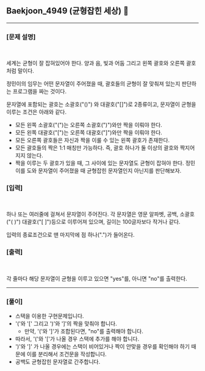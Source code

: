 ## Baekjoon_4949 (균형잡힌 세상) 🚀
___


### **[문제 설명]**
<br>

세계는 균형이 잘 잡혀있어야 한다. 양과 음, 빛과 어둠 그리고 왼쪽 괄호와 오른쪽 괄호처럼 말이다.

정민이의 임무는 어떤 문자열이 주어졌을 때, 괄호들의 균형이 잘 맞춰져 있는지 판단하는 프로그램을 짜는 것이다.

문자열에 포함되는 괄호는 소괄호("()") 와 대괄호("[]")로 2종류이고, 문자열이 균형을 이루는 조건은 아래와 같다.

- 모든 왼쪽 소괄호("(")는 오른쪽 소괄호(")")와만 짝을 이뤄야 한다.
- 모든 왼쪽 대괄호("[")는 오른쪽 대괄호("]")와만 짝을 이뤄야 한다.
- 모든 오른쪽 괄호들은 자신과 짝을 이룰 수 있는 왼쪽 괄호가 존재한다.
- 모든 괄호들의 짝은 1:1 매칭만 가능하다. 즉, 괄호 하나가 둘 이상의 괄호와 짝지어지지 않는다.
- 짝을 이루는 두 괄호가 있을 때, 그 사이에 있는 문자열도 균형이 잡혀야 한다.
정민이를 도와 문자열이 주어졌을 때 균형잡힌 문자열인지 아닌지를 판단해보자.


### **[입력]**
<br>

하나 또는 여러줄에 걸쳐서 문자열이 주어진다. 각 문자열은 영문 알파벳, 공백, 소괄호("( )") 대괄호("[ ]")등으로 이루어져 있으며, 길이는 100글자보다 작거나 같다.

입력의 종료조건으로 맨 마지막에 점 하나(".")가 들어온다.

### **[출력]**
<br>

각 줄마다 해당 문자열이 균형을 이루고 있으면 "yes"를, 아니면 "no"를 출력한다.

___


### **[풀이]**

- 스택을 이용한 구현문제입니다.
- '('와 '[' 그리고 ')'와 ']'의 짝을 맞춰야 합니다.
  - 만약, '('와 ']'가 조합된다면, "no"를 출력해야 합니다.
- 따라서, '('와 '['가 나올 경우 스택에 추가를 해야 합니다.
- ')'와 ']' 가 나올 경우에는 스택이 비어있거나 짝이 안맞을 경우를 확인해야 하기 때문에 이를 분리해서 조건문을 작성합니다.
- 공백도 균형잡힌 문자열로 간주합니다.
